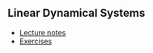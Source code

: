 Linear Dynamical Systems
------------------------

- [Lecture notes](LDS_Jensen_2025.pdf)
- [Exercises](https://colab.research.google.com/drive/1kVDxgEw_aG9HgVp7-5OzE-OPzCtw1dov?usp=sharing)
